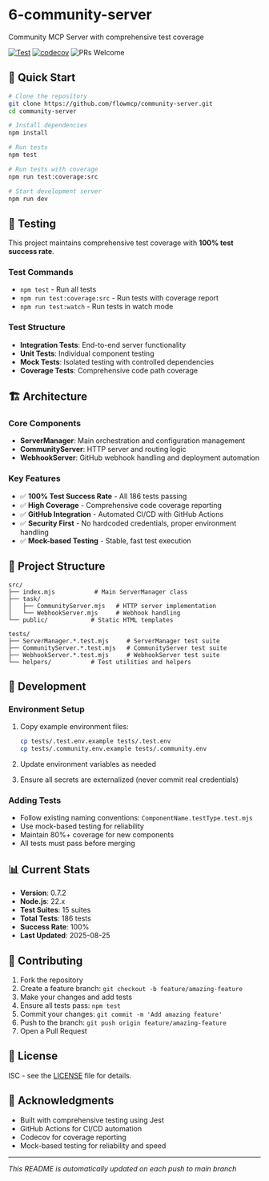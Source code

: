 # 6-community-server

Community MCP Server with comprehensive test coverage

[![Test](https://github.com/flowmcp/community-server/actions/workflows/test-on-release.yml/badge.svg)](https://github.com/flowmcp/community-server/actions/workflows/test-on-release.yml)
[![codecov](https://codecov.io/gh/flowmcp/community-server/branch/main/graph/badge.svg)](https://codecov.io/gh/flowmcp/community-server)
![PRs Welcome](https://img.shields.io/badge/PRs-welcome-brightgreen.svg)

## 🚀 Quick Start

```bash
# Clone the repository
git clone https://github.com/flowmcp/community-server.git
cd community-server

# Install dependencies
npm install

# Run tests
npm test

# Run tests with coverage
npm run test:coverage:src

# Start development server
npm run dev
```

## 🧪 Testing

This project maintains comprehensive test coverage with **100% test success rate**.

### Test Commands
- `npm test` - Run all tests
- `npm run test:coverage:src` - Run tests with coverage report
- `npm run test:watch` - Run tests in watch mode

### Test Structure
- **Integration Tests**: End-to-end server functionality
- **Unit Tests**: Individual component testing  
- **Mock Tests**: Isolated testing with controlled dependencies
- **Coverage Tests**: Comprehensive code path coverage



## 🏗️ Architecture

### Core Components
- **ServerManager**: Main orchestration and configuration management
- **CommunityServer**: HTTP server and routing logic
- **WebhookServer**: GitHub webhook handling and deployment automation

### Key Features
- ✅ **100% Test Success Rate** - All 186 tests passing
- ✅ **High Coverage** - Comprehensive code coverage reporting
- ✅ **GitHub Integration** - Automated CI/CD with GitHub Actions
- ✅ **Security First** - No hardcoded credentials, proper environment handling
- ✅ **Mock-based Testing** - Stable, fast test execution

## 📁 Project Structure

```
src/
├── index.mjs           # Main ServerManager class
├── task/
│   ├── CommunityServer.mjs   # HTTP server implementation
│   └── WebhookServer.mjs     # Webhook handling
└── public/            # Static HTML templates

tests/
├── ServerManager.*.test.mjs     # ServerManager test suite
├── CommunityServer.*.test.mjs   # CommunityServer test suite
├── WebhookServer.*.test.mjs     # WebhookServer test suite
└── helpers/           # Test utilities and helpers
```

## 🔧 Development

### Environment Setup
1. Copy example environment files:
   ```bash
   cp tests/.test.env.example tests/.test.env
   cp tests/.community.env.example tests/.community.env
   ```

2. Update environment variables as needed
3. Ensure all secrets are externalized (never commit real credentials)

### Adding Tests
- Follow existing naming conventions: `ComponentName.testType.test.mjs`
- Use mock-based testing for reliability
- Maintain 80%+ coverage for new components
- All tests must pass before merging

## 📊 Current Stats

- **Version**: 0.7.2
- **Node.js**: 22.x 
- **Test Suites**: 15 suites
- **Total Tests**: 186 tests
- **Success Rate**: 100%
- **Last Updated**: 2025-08-25

## 🤝 Contributing

1. Fork the repository
2. Create a feature branch: `git checkout -b feature/amazing-feature`
3. Make your changes and add tests
4. Ensure all tests pass: `npm test`
5. Commit your changes: `git commit -m 'Add amazing feature'`
6. Push to the branch: `git push origin feature/amazing-feature`
7. Open a Pull Request

## 📝 License

ISC - see the [LICENSE](LICENSE) file for details.

## 🙏 Acknowledgments

- Built with comprehensive testing using Jest
- GitHub Actions for CI/CD automation
- Codecov for coverage reporting
- Mock-based testing for reliability and speed

---

*This README is automatically updated on each push to main branch*
